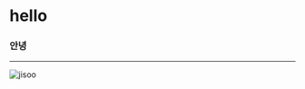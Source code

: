 # hello
### 안녕
---

![jisoo](https://www.google.com/imgres?imgurl=https%3A%2F%2Fimg.etoday.co.kr%2Fpto_db%2F2021%2F10%2F600%2F20211010111505_1674005_760_951.jpg&imgrefurl=https%3A%2F%2Fwww.etoday.co.kr%2Fnews%2Fview%2F2189357&tbnid=tO7ZxMe7KSOCsM&vet=12ahUKEwiGyvjZ1Ln8AhWpTPUHHXKWDvMQMygDegUIARDkAQ..i&docid=HhMvwtJklkZ08M&w=600&h=750&q=%EC%A7%80%EC%88%98&hl=ko&ved=2ahUKEwiGyvjZ1Ln8AhWpTPUHHXKWDvMQMygDegUIARDkAQ)
